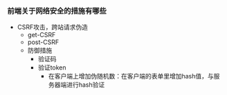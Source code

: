### 前端关于网络安全的措施有哪些

- CSRF攻击，跨站请求伪造
  - get-CSRF
  - post-CSRF
  - 防御措施
    - 验证码
    - 验证token
      - 在客户端上增加伪随机数：在客户端的表单里增加hash值，与服务器端进行hash验证